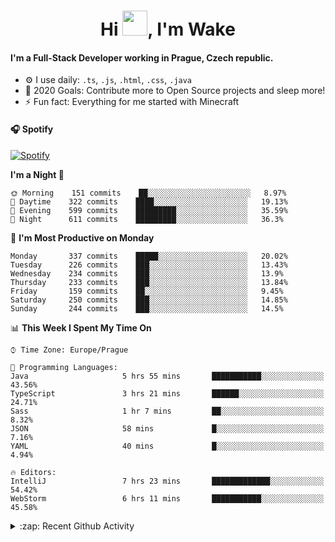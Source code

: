 <h1 align="center">Hi <img src="https://raw.githubusercontent.com/MrWakeCZ/MrWakeCZ/master/Hi.gif" width="40px" />, I'm Wake</h1>

#### I'm a Full-Stack Developer working in Prague, Czech republic.
- ⚙️ I use daily: `.ts`, `.js`, `.html`, `.css`, `.java`
- 🥅 2020 Goals: Contribute more to Open Source projects and sleep more!
- ⚡ Fun fact: Everything for me started with Minecraft

#### 🎧 Spotify
[![Spotify](https://novatorem-delta-eight.vercel.app/api/spotify)](https://open.spotify.com/user/wakeecz)

<!--START_SECTION:waka-->
**I'm a Night 🦉** 

```text
🌞 Morning    151 commits    ██░░░░░░░░░░░░░░░░░░░░░░░   8.97% 
🌆 Daytime    322 commits    ████░░░░░░░░░░░░░░░░░░░░░   19.13% 
🌃 Evening    599 commits    █████████░░░░░░░░░░░░░░░░   35.59% 
🌙 Night      611 commits    █████████░░░░░░░░░░░░░░░░   36.3%

```
📅 **I'm Most Productive on Monday** 

```text
Monday       337 commits    █████░░░░░░░░░░░░░░░░░░░░   20.02% 
Tuesday      226 commits    ███░░░░░░░░░░░░░░░░░░░░░░   13.43% 
Wednesday    234 commits    ███░░░░░░░░░░░░░░░░░░░░░░   13.9% 
Thursday     233 commits    ███░░░░░░░░░░░░░░░░░░░░░░   13.84% 
Friday       159 commits    ██░░░░░░░░░░░░░░░░░░░░░░░   9.45% 
Saturday     250 commits    ███░░░░░░░░░░░░░░░░░░░░░░   14.85% 
Sunday       244 commits    ███░░░░░░░░░░░░░░░░░░░░░░   14.5%

```


📊 **This Week I Spent My Time On** 

```text
⌚︎ Time Zone: Europe/Prague

💬 Programming Languages: 
Java                     5 hrs 55 mins       ███████████░░░░░░░░░░░░░░   43.56% 
TypeScript               3 hrs 21 mins       ██████░░░░░░░░░░░░░░░░░░░   24.71% 
Sass                     1 hr 7 mins         ██░░░░░░░░░░░░░░░░░░░░░░░   8.32% 
JSON                     58 mins             █░░░░░░░░░░░░░░░░░░░░░░░░   7.16% 
YAML                     40 mins             █░░░░░░░░░░░░░░░░░░░░░░░░   4.94%

🔥 Editors: 
IntelliJ                 7 hrs 23 mins       █████████████░░░░░░░░░░░░   54.42% 
WebStorm                 6 hrs 11 mins       ███████████░░░░░░░░░░░░░░   45.58%

```


<!--END_SECTION:waka-->

<details>
  <summary>:zap: Recent Github Activity</summary>

<!--START_SECTION:activity-->
1. ❌ Closed PR [#88](https://github.com/waked-cz/corgi/pull/88) in [waked-cz/corgi](https://github.com/waked-cz/corgi)
2. 🗣 Commented on [#6](https://github.com/craftmania-cz/craftlobby/issues/6) in [craftmania-cz/craftlobby](https://github.com/craftmania-cz/craftlobby)
3. ❗️ Closed issue [#574](https://github.com/Zrips/Residence/issues/574) in [Zrips/Residence](https://github.com/Zrips/Residence)
4. 🗣 Commented on [#574](https://github.com/Zrips/Residence/issues/574) in [Zrips/Residence](https://github.com/Zrips/Residence)
5. 🎉 Merged PR [#13](https://github.com/craftmania-cz/craftmanager/pull/13) in [craftmania-cz/craftmanager](https://github.com/craftmania-cz/craftmanager)
<!--END_SECTION:activity-->

</details>
